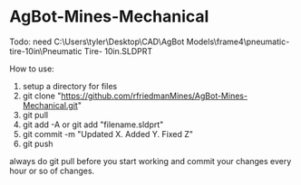 ﻿# AgBot-Mines-Mechanical
Todo: need C:\Users\tyler\Desktop\CAD\AgBot Models\frame4\pneumatic-tire-10in\Pneumatic Tire- 10in.SLDPRT

How to use:

1) setup a directory for files
2) git clone "https://github.com/rfriedmanMines/AgBot-Mines-Mechanical.git"
3) git pull
4) git add -A
or git add "filename.sldprt"
5) git commit -m "Updated X. Added Y. Fixed Z"
6) git push

always do git pull before you start working and commit your changes every hour or so of changes. 
